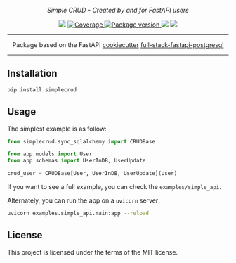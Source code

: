 <p align="center">
    <em>Simple CRUD - Created by and for FastAPI users</em>
</p>
<p align="center">
<img src="https://img.shields.io/github/last-commit/Kludex/simplecrud.svg">
<a href="https://codecov.io/gh/Kludex/simplecrud" target="_blank">
    <img src="https://codecov.io/gh/Kludex/simplecrud/branch/main/graph/badge.svg?token=J6D4HJ4G9X" alt="Coverage">
</a>
<a href="https://pypi.org/project/simplecrud" target="_blank">
    <img src="https://badge.fury.io/py/simplecrud.svg" alt="Package version">
</a>
    <img src="https://img.shields.io/pypi/pyversions/simplecrud.svg">
    <img src="https://img.shields.io/github/license/Kludex/simplecrud.svg">
</p>

---
<p align="center">
    Package based on the FastAPI <a href="https://github.com/cookiecutter/cookiecutter">cookiecutter</a> <a href="https://github.com/tiangolo/full-stack-fastapi-postgresql/blob/master/%7B%7Bcookiecutter.project_slug%7D%7D/backend/app/app/crud/base.py">full-stack-fastapi-postgresql</a>
</p>

---

## Installation

```bash
pip install simplecrud
```

## Usage

The simplest example is as follow:

```python
from simplecrud.sync_sqlalchemy import CRUDBase

from app.models import User
from app.schemas import UserInDB, UserUpdate

crud_user = CRUDBase[User, UserInDB, UserUpdate](User)
```

If you want to see a full example, you can check the `examples/simple_api`.

Alternately, you can run the app on a `uvicorn` server:

```bash
uvicorn examples.simple_api.main:app --reload
```

## License

This project is licensed under the terms of the MIT license.
